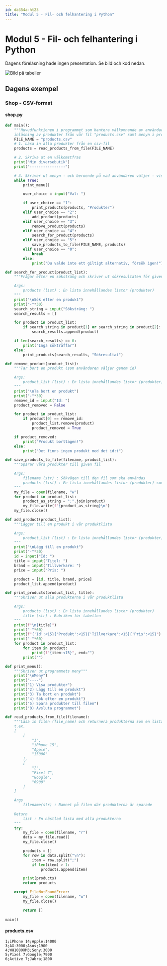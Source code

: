 ```yaml
---
id: da354a-ht23
title: "Modul 5 - Fil- och felhantering i Python"
---
```


# Modul 5 - Fil- och felhantering i Python

Dagens föreläsning hade ingen presentation. Se bild och kod nedan.

![Bild på tabeller](https://lh3.googleusercontent.com/pw/ADCreHeHNyWwP4uig9-XJ30WvVm4J4H_YedopfRUxoyFU1USDwSKmeo_NmFi07POjfEpa5mIxRl5YmniudhYjh21m-46WG434SusqZOBe2ATlCwAzQ3xlydXNc778YsnWC9GQ-_DnuqM0uNxFWqumPrRJnMWE-KFyUhLQBQ-eLEz6ZTR_kbqNekMK9S6AalTrFMjVEXb55PUtFQTMEhgAC8wigYAqHNK_-cS8oVYRD4TzopNle5LQH7JvWXahUPxUiTV3Pk8YAQR-P-bLBGKxA0FBSkY6BtoFY3nvui8f0mI2Mb1Bm6UGfi8PnjdwxDp_6avJNWwdPiN1-dp6fRu7NCMKdB221sZSlwadiUWi-EHvw3eObfOKm9smpW7KnL6_CW_Y6DpdQdPxstCrNIrOWZD-9mZCQPDzAJPWsWr-x2UvmehkYbohNlSYurrKtg_rhVdED4R-nK595BJZXIvRKvi4xqq9KA16PWEiBElMtMBAMVpb7-PRo2UyvBeurw_B0AJWTvaA8hSTtu0j2cPonacxJt0KRyf4XazYecD3dMghDu6myeyqyAcjNKAtNKppQeQPZo3O5BILljMmhjpiRMbqqzsOpQ2c-N7-FF_aYtktzNnbtEsoFLNyldlE-y0hsZJUw729T5zlYw8JAs1kVmGK-hJVHSX1QgtdCFQN9N8I-N0utOE1pJ0c7IL0FB6eJ5IDeBhuXZa9G4XTeOKCwc2ABrMTJkFQn3wZPmv9Wa7QExL9IenfPekWlOVKoP-73Qnygfal50K-ODS9QHhAGoR22RdzD07BryNL3B_UtP6z6zzlkYAHUt-vn-VqX2qhCuP3BRS-Y0LtCVivxgJt0B2HxsOWWZYM4oXYYc0mmJMDgV1kBgAKTy3RSQa3280H9-AZZtdES992xJpOBOe4BF_L1rR6mvcrjNmZEw9qoLtmg=w1696-h955-s-no-gm?authuser=0)

<!--

**OBS - dagens tillfälle spelades inte in**, detta då det var mycket ritande på tavlan och det var svårt att spela in det på ett bra och pedagogiskt sätt. Istället lägger jag upp extratillfället från förra året, där vi går igenom samma principer som vi gjorde på plats idag.

Vill ni ha dagens exempelkod så hittar ni den [på denna länk](https://github.com/mau-webb/mau-webb.github.io/raw/master/resurser/da354a-ht23/5-fil-och-felhantering/files/extra-files.zip).

## Föreläsning - Extra

<div class="video-frame">
    <iframe width="560" height="315" src="https://www.youtube.com/embed/j0h_zr0ecos" frameborder="0" allow="accelerometer; autoplay; clipboard-write; encrypted-media; gyroscope; picture-in-picture" allowfullscreen></iframe>
</div>

---

![Bild på tabeller](../images/DA354A-tabell-produkter.png)

---

-->

## Dagens exempel

### Shop - CSV-format

#### shop.py

```python
def main():
    """Huvudfunktionen i programmet som hantera välkomnande av användaren,
    inläsning av produkter från vår fil "products.csv" samt menyn i programmet."""
    FILE_NAME = "products.csv"
    # 1. Läsa in alla produkter från en csv-fil
    products = read_products_from_file(FILE_NAME)

    # 2. Skriva ut en välkomstfras
    print("Min diversebutik")
    print("----------------")

    # 3. Skriver ut menyn - och beroende på vad användaren väljer - visar/lägger till/tar bort produkter (eller avslutar programmet)
    while True:
        print_menu()

        user_choice = input("Val: ")

        if user_choice == "1":
            print_products(products, "Produkter")
        elif user_choice == "2":
            add_product(products)
        elif user_choice == "3":
            remove_product(products)
        elif user_choice == "4":
            search_for_product(products)
        elif user_choice == "5":
            save_products_to_file(FILE_NAME, products)
        elif user_choice == "0":
            break
        else:
            print("Du valde inte ett giltigt alternativ, försök igen!")

def search_for_product(product_list):
    """Frågar efter en söksträng och skriver ut sökresultaten för given söksträng

    Args:
        products (list) : En lista innehållandes listor (produkter)
    """
    print("\nSök efter en produkt")
    print("-"*30)
    search_string = input("Söksträng: ")
    search_results = []

    for product in product_list:
        if search_string in product[1] or search_string in product[2]:
            search_results.append(product)

    if len(search_results) == 0:
        print("Inga sökträffar")
    else:
        print_products(search_results, "Sökresultat")

def remove_product(product_list):
    """Tar bort en produkt (som användaren väljer genom id)

    Args:
        product_list (list) : En lista innehållandes listor (produkter)
    """
    print("\nTa bort en produkt")
    print("-"*30)
    remove_id = input("Id: ")
    product_removed = False

    for product in product_list:
        if product[0] == remove_id:
            product_list.remove(product)
            product_removed = True

    if product_removed:
        print("Produkt borttagen!")
    else:
        print("Det finns ingen produkt med det id:t")

def save_products_to_file(filename, product_list):
    """Sparar våra produkter till given fil

    Args:
        filename (str) : Sökvägen till den fil som ska användas
        products (list) : En lista innehållandes listor (produkter) som ska sparas
    """
    my_file = open(filename, "w")
    for product in product_list:
        product_as_string = ";".join(product)
        my_file.write(f"{product_as_string}\n")
    my_file.close()

def add_product(product_list):
    """Lägger till en produkt i vår produktlista

    Args:
        product_list (list) : En lista innehållandes listor (produkter)
    """
    print("\nLägg till en produkt")
    print("-"*30)
    id = input("Id: ")
    title = input("Titel: ")
    brand = input("Tillverkare: ")
    price = input("Pris: ")

    product = [id, title, brand, price]
    product_list.append(product)

def print_products(product_list, title):
    """Skriver ut alla produkterna i vår produktlista

    Args:
        products (list) : En lista innehållandes listor (produkter)
        title (str) : Rubriken för tabellen
    """
    print(f"\n{title}")
    print("-"*60)
    print(f"{'Id':<15}{'Produkt':<15}{'Tillverkare':<15}{'Pris':<15}")
    print("-"*60)
    for product in product_list:
        for item in product:
            print(f"{item:<15}", end="")
        print("")

def print_menu():
    """Skriver ut programmets meny"""
    print("\nMeny")
    print("----")
    print("1) Visa produkter")
    print("2) Lägg till en produkt")
    print("3) Ta bort en produkt")
    print("4) Sök efter en produkt")
    print("5) Spara produkter till filen")
    print("0) Avsluta programmet")

def read_products_from_file(filename):
    """Läsa in filen (file_name) och returnera produkterna som en lista:
    t.ex.
    [
        [
            "1",
            "iPhone 15",
            "Apple",
            "15000"
        ],
        [
            "2",
            "Pixel 7",
            "Google",
            "6900"
        ]
    ]

    Args
        filename(str) : Namnet på filen där produkterna är sparade
    
    Return
        list : En nästlad lista med alla produkterna
    """
    try:
        my_file = open(filename, "r")
        data = my_file.read()
        my_file.close()

        products = []
        for row in data.split("\n"):
            item = row.split(";")
            if len(item) > 1:
                products.append(item)

        print(products)
        return products

    except FileNotFoundError:
        my_file = open(filename, "w")
        my_file.close()

        return []
    
main()
```

#### products.csv

```
1;iPhone 14;Apple;14000
3;AX-3000;Asus;1900
4;WH1000XM3;Sony;3000
5;Pixel 7;Google;7900
6;Active 7;Jabra;1800

```

<!--
### Shop - JSON-format

#### shop.py

```python
def main():
    """Huvudfunktionen i programmet som hantera välkomnande av användaren,
    inläsning av produkter från vår json-fil "products.json" samt menyn i programmet."""
    # 1. Skriva ut en välkomstfras
    welcome()

    # 2. Läsa in alla produkter från en text-fil
    products = read_products_from_file("products.csv")

    # 3. Skriver ut menyn - och beroende på vad användaren väljer - visar/lägger till/tar bort produkter (eller avslutar programmet)
    while True:
        print_menu()
        user_choice = input("Ange val: ")

        if user_choice == "1":
            print_products(products)
        elif user_choice == "2":
            add_product(products)
        elif user_choice == "3":
            remove_product(products)
        elif user_choice == "4":
            save_products_to_file("products.csv",products)
        elif user_choice == "5":
            search_product(products)
        elif user_choice == "0":
            break
        else:
            print("Du valde inte ett giltigt alternativ, försök igen.")

def save_products_to_file(file_name, products):
    """Sparar våra produkter till given fil

    Args:
        file_name (str) : Sökvägen till den fil som ska användas
        products (list) : En lista innehållandes listor (produkter) som ska sparas
    """
    my_file = open(file_name, "w")
    my_file.write(json.dumps(products, indent=4))
    my_file.close()
    print("\nProdukterna är nu sparade i filen!")

def remove_product(products):
    """Tar bort en produkt (som användaren väljer genom id)

    Args:
        products (list) : En lista innehållandes listor (produkter)
    """
    print("\nTa bort en produkt")
    print("-------------------")
    product_id = input("Id: ")
    for product in products:
        if product[0] == product_id:
            products.remove(product)
            print("Produkten har tagit bort!")
            return

def add_product(products):
    """Lägger till en produkt i vår produktlista

    Args:
        products (list) : En lista innehållandes listor (produkter)
    """
    print("\nLägg till en produkt")
    print("-"*40)
    product_id = input("Ange id: ")
    product_name = input("Ange produkt: ")
    product_brand = input("Ange märke: ")
    product_price = input("Ange pris: ")
    
    products.append([
        product_id,
        product_name,
        product_brand,
        product_price
    ])

def search_product(products):
    """Frågar efter en söksträng och skriver ut sökresultaten för given söksträng

    Args:
        products (list) : En lista innehållandes listor (produkter)
    """
    print("\nSök efter en produkt")
    print("-------------------")
    product_name = input("Produktnamn: ")

    print("\nSökträffar:")
    for product in products:
        if product_name in product[1]:
            print(f"- {product[0]}: {product[1]} ({product[2]}) - {product[3]}")
    


def print_products(products):
    """Skriver ut alla produkterna i vår produktlista

    Args:
        products (list) : En lista innehållandes listor (produkter)
    """
    print("\nProdukter")
    print("{:<10}{:<10}{:<10}{:<10}".format("Id", "Produkt", "Märke", "Pris"))
    print("-"*40)
    for product in products:
        if len(product) == 4:
            for item in product:
                print(f"{item:<10}", end="")
            print("")
          

def print_menu():
    """Skriver ut programmets meny"""
    print("\nMenu")
    print("-"*40)
    print("1) Skriv ut alla produkter")
    print("2) Lägg till en produkt")
    print("3) Ta bort en produkt")
    print("4) Spara produkterna till filen")
    print("5) Sök efter produkt")
    print("0) Avsluta")

def read_products_from_file(file_name):
    """Läsa in filen (file_name) och returnera produkterna som en lista:
    t.ex.
    [
        [
            "1",
            "iPhone 14",
            "Apple",
            "14000"
        ],
        [
            "2",
            "Pixel 7",
            "Google",
            "7900"
        ]
    ]

    Args:
        file_name (str) : Namnet på filen vi vill öppna

    Return:
        list : En lista på produkterna (listor) som finns i filen
    """
    try:
        my_file = open(file_name, "r")
        data = my_file.read()
        products = json.loads(data)

        return products
    except FileNotFoundError:
        my_file = open(file_name, "w")
        my_file.close()

        return []
    

def welcome():
    """Skriver ut välkomstmeddelande"""
    print("-"*40)
    print("Antons teknikbutik")
    print("-"*40)

# Kör vårt program genom funktionen "main"
main()
```

#### products.json

```json
[
    [
        "1",
        "iPhone 14",
        "Apple",
        "14000"
    ],
    [
        "2",
        "Mini",
        "DAWOO",
        "13000"
    ],
    [
        "3",
        "AX-3000",
        "Asus",
        "1900"
    ],
    [
        "4",
        "WH1000XM3",
        "Sony",
        "3000"
    ]
]
```
-->